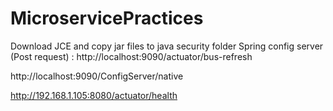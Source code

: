 # MicroservicePractices

Download JCE and copy jar files to java security folder
Spring config server (Post request) : http://localhost:9090/actuator/bus-refresh

http://localhost:9090/ConfigServer/native

http://192.168.1.105:8080/actuator/health
